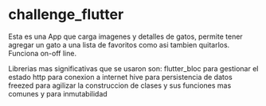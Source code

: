 # challenge_flutter


Esta es una App que carga imagenes y detalles de gatos, permite tener agregar un gato a una lista de favoritos como asi tambien quitarlos. 
Funciona on-off line.

Librerias mas significativas que se usaron son:
flutter_bloc para gestionar el estado
http para conexion a internet
hive para persistencia de datos
freezed para agilizar la construccion de clases y sus funciones mas comunes y para inmutabilidad



